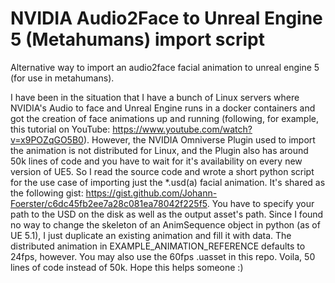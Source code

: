 # NVIDIA Audio2Face to Unreal Engine 5 (Metahumans) import script
Alternative way to import an audio2face facial animation to unreal engine 5 (for use in metahumans).

I have been in the situation that I have a bunch of Linux servers where NVIDIA's Audio to face and Unreal Engine runs in a docker containers and got the creation of face animations up and running (following, for example, this tutorial on YouTube: https://www.youtube.com/watch?v=x9POZqGO5B0). However, the NVIDIA Omniverse Plugin used to import the animation is not distributed for Linux, and the Plugin also has around 50k lines of code and you have to wait for it's availability on every new version of UE5. So I read the source code and wrote a short python script for the use case of importing just the *.usd(a) facial animation. It's shared as the following gist: https://gist.github.com/Johann-Foerster/c6dc45fb2ee7a28c081ea78042f225f5. You have to specify your path to the USD on the disk as well as the output asset's path. Since I found no way to change the skeleton of an AnimSequence object in python (as of UE 5.1), I just duplicate an existing animation and fill it with data. The distributed animation in EXAMPLE_ANIMATION_REFERENCE defaults to 24fps, however. You may also use the 60fps .uasset in this repo. Voila, 50 lines of code instead of 50k. Hope this helps someone :)